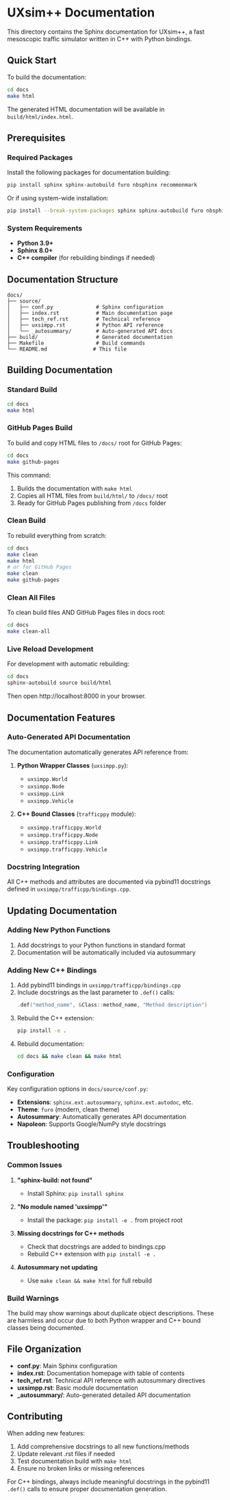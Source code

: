 # UXsim++ Documentation

This directory contains the Sphinx documentation for UXsim++, a fast mesoscopic traffic simulator written in C++ with Python bindings.

## Quick Start

To build the documentation:

```bash
cd docs
make html
```

The generated HTML documentation will be available in `build/html/index.html`.

## Prerequisites

### Required Packages

Install the following packages for documentation building:

```bash
pip install sphinx sphinx-autobuild furo nbsphinx recommonmark
```

Or if using system-wide installation:

```bash
pip install --break-system-packages sphinx sphinx-autobuild furo nbsphinx recommonmark
```

### System Requirements

- **Python 3.9+**
- **Sphinx 8.0+**
- **C++ compiler** (for rebuilding bindings if needed)

## Documentation Structure

```
docs/
├── source/
│   ├── conf.py              # Sphinx configuration
│   ├── index.rst            # Main documentation page
│   ├── tech_ref.rst         # Technical reference
│   ├── uxsimpp.rst          # Python API reference
│   └── _autosummary/        # Auto-generated API docs
├── build/                   # Generated documentation
├── Makefile                 # Build commands
└── README.md               # This file
```

## Building Documentation

### Standard Build

```bash
cd docs
make html
```

### GitHub Pages Build

To build and copy HTML files to `/docs/` root for GitHub Pages:

```bash
cd docs
make github-pages
```

This command:
1. Builds the documentation with `make html`
2. Copies all HTML files from `build/html/` to `/docs/` root
3. Ready for GitHub Pages publishing from `/docs` folder

### Clean Build

To rebuild everything from scratch:

```bash
cd docs
make clean
make html
# or for GitHub Pages
make clean
make github-pages
```

### Clean All Files

To clean build files AND GitHub Pages files in docs root:

```bash
cd docs
make clean-all
```

### Live Reload Development

For development with automatic rebuilding:

```bash
cd docs
sphinx-autobuild source build/html
```

Then open http://localhost:8000 in your browser.

## Documentation Features

### Auto-Generated API Documentation

The documentation automatically generates API reference from:

1. **Python Wrapper Classes** (`uxsimpp.py`):
   - `uxsimpp.World`
   - `uxsimpp.Node` 
   - `uxsimpp.Link`
   - `uxsimpp.Vehicle`

2. **C++ Bound Classes** (`trafficppy` module):
   - `uxsimpp.trafficppy.World`
   - `uxsimpp.trafficppy.Node`
   - `uxsimpp.trafficppy.Link`
   - `uxsimpp.trafficppy.Vehicle`

### Docstring Integration

All C++ methods and attributes are documented via pybind11 docstrings defined in `uxsimpp/trafficpp/bindings.cpp`.

## Updating Documentation

### Adding New Python Functions

1. Add docstrings to your Python functions in standard format
2. Documentation will be automatically included via autosummary

### Adding New C++ Bindings

1. Add pybind11 bindings in `uxsimpp/trafficpp/bindings.cpp`
2. Include docstrings as the last parameter to `.def()` calls:
   ```cpp
   .def("method_name", &Class::method_name, "Method description")
   ```
3. Rebuild the C++ extension:
   ```bash
   pip install -e .
   ```
4. Rebuild documentation:
   ```bash
   cd docs && make clean && make html
   ```

### Configuration

Key configuration options in `docs/source/conf.py`:

- **Extensions**: `sphinx.ext.autosummary`, `sphinx.ext.autodoc`, etc.
- **Theme**: `furo` (modern, clean theme)
- **Autosummary**: Automatically generates API documentation
- **Napoleon**: Supports Google/NumPy style docstrings

## Troubleshooting

### Common Issues

1. **"sphinx-build: not found"**
   - Install Sphinx: `pip install sphinx`

2. **"No module named 'uxsimpp'"**
   - Install the package: `pip install -e .` from project root

3. **Missing docstrings for C++ methods**
   - Check that docstrings are added to bindings.cpp
   - Rebuild C++ extension with `pip install -e .`

4. **Autosummary not updating**
   - Use `make clean && make html` for full rebuild

### Build Warnings

The build may show warnings about duplicate object descriptions. These are harmless and occur due to both Python wrapper and C++ bound classes being documented.

## File Organization

- **conf.py**: Main Sphinx configuration
- **index.rst**: Documentation homepage with table of contents
- **tech_ref.rst**: Technical API reference with autosummary directives
- **uxsimpp.rst**: Basic module documentation
- **_autosummary/**: Auto-generated detailed API documentation

## Contributing

When adding new features:

1. Add comprehensive docstrings to all new functions/methods
2. Update relevant .rst files if needed
3. Test documentation build with `make html`
4. Ensure no broken links or missing references

For C++ bindings, always include meaningful docstrings in the pybind11 `.def()` calls to ensure proper documentation generation.